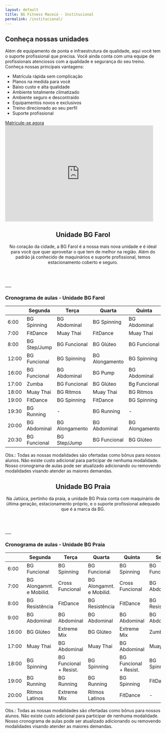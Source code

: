 ```yaml
---
layout: default
title: BG Fitness Maceió - Institucional
permalink: /institucional/
---
```

<section id="sec1" class="inst-principal" data-type="background" data-speed="5">
  <div id="chamada" >
    <div class="col-md-7">
      <h2>Conheça nossas unidades</h2>
      <p>Além de equipamento de ponta e infraestrutura de qualidade, aqui você tem o suporte profissional que precisa.
       Você ainda conta com uma equipe de profissionais atenciosos com a qualidade e segurança do seu treino.
       Conheça nossas principais vantagens:</p>
      <ul>
        <li>Matrícula rápida sem complicação</li>
        <li>Planos na medida para você</li>
        <li>Baixo custo e alta qualidade</li>
        <li>Ambiente totalmente climatizado</li>
        <li>Ambiente seguro e descontraído</li>
        <li>Equipamentos novos e exclusivos</li>
        <li>Treino direcionado ao seu perfil</li>
        <li>Suporte profissional</li>
      </ul>
      <a class="btn" href="{{ site.matricula-url }}" target="_blank">Matricule-se agora</a>
    </div>
    <div class="col-md-5">
      <iframe width="95%" height="310"
      src="https://www.youtube.com/embed/9kOiZOqdJAU?rel=0&amp;controls=0&amp;showinfo=0"
      frameborder="0" gesture="media" allow="encrypted-media" allowfullscreen></iframe>
    </div>
  </div>
</section>

<section id="" class="unidade">
  <div id="descricao-unidade" class="col-md-12">
    <header>
      <h2>Unidade BG Farol</h2>
      <p>No coração da cidade, a BG Farol é a nossa mais nova unidade e é ideal para você
        que quer aproveitar o que tem de melhor na região. Além do padrão já conhecido
        de maquinários e suporte profissional, temos estacionamento coberto e seguro.</p>
    </header>
    <div id="galeria" class="col-md-12">
      <a href="/assets/img/Farol/bg1.jpeg" data-lightbox="bgfarol">
        <img class="img-thumbnail" src="/assets/img/Farol/bg1.jpeg" alt="">
      </a>
      <a href="/assets/img/Farol/bg2.jpeg" data-lightbox="bgfarol">
        <img class="img-thumbnail" src="/assets/img/Farol/bg2.jpeg" alt="">
      </a>
      <a href="/assets/img/Farol/bg3.jpeg" data-lightbox="bgfarol">
        <img class="img-thumbnail" src="/assets/img/Farol/bg3.jpeg" alt="">
      </a>
      <a href="/assets/img/Farol/bg4.jpeg" data-lightbox="bgfarol">
        <img class="img-thumbnail" src="/assets/img/Farol/bg4.jpeg" alt="">
      </a>
      <a href="/assets/img/Farol/bg5.jpeg" data-lightbox="bgfarol">
        <img class="img-thumbnail" src="/assets/img/Farol/bg5.jpeg" alt="">
      </a>
      <a href="/assets/img/Farol/bg6.jpeg" data-lightbox="bgfarol">
        <img class="img-thumbnail" src="/assets/img/Farol/bg6.jpeg" alt="">
      </a>
    </div>
    <div id="cronograma" class="col-md-12">
      <h3 class="center">Cronograma de aulas - Unidade BG Farol</h3>
      <div class="container">
        <table class="table table-striped table-hover">
          <thead>
            <tr>
              <th></th>
              <th>Segunda</th>
              <th>Terça</th>
              <th>Quarta</th>
              <th>Quinta</th>
              <th>Sexta</th>
            </tr>
          </thead>
          <tbody>
            <tr>
              <td>6:00</td>
              <td>BG Spinning</td>
              <td>BG Abdominal</td>
              <td>BG Spinning</td>
              <td>BG Abdominal</td>
              <td>BG Spinning</td>
            </tr>
            <tr>
              <td>7:00</td>
              <td>FitDance</td>
              <td>Muay Thai</td>
              <td>FitDance</td>
              <td>Muay Thai</td>
              <td>FitDance</td>
            </tr>
            <tr>
              <td>8:00</td>
              <td>BG Step/Jump</td>
              <td>BG Funcional</td>
              <td>BG Glúteo</td>
              <td>BG Funcional</td>
              <td>BG GAP</td>
            </tr>
            <tr>
              <td>12:00</td>
              <td>BG Funcional</td>
              <td>BG Spinning</td>
              <td>BG Alongamento</td>
              <td>BG Spinning</td>
              <td>BG Funcional</td>
            </tr>
            <tr>
              <td>16:00</td>
              <td>BG Funcional</td>
              <td>BG Abdominal</td>
              <td>BG Pump</td>
              <td>BG Abdominal</td>
              <td>BG Funcional</td>
            </tr>
            <tr>
              <td>17:00</td>
              <td>Zumba</td>
              <td>BG Funcional</td>
              <td>BG Glúteo</td>
              <td>Bg Funcional</td>
              <td>BG Pump</td>
            </tr>
            <tr>
              <td>18:00</td>
              <td>Muay Thai</td>
              <td>BG Ritmos</td>
              <td>Muay Thai</td>
              <td>BG Ritmos</td>
              <td>Muay Thai</td>
            </tr>
            <tr>
              <td>19:00</td>
              <td>FitDance</td>
              <td>BG Spinning</td>
              <td>FitDance</td>
              <td>BG Spinning</td>
              <td>FitDance</td>
            </tr>
            <tr>
              <td>19:30</td>
              <td>BG Running</td>
              <td>-</td>
              <td>BG Running</td>
              <td>-</td>
              <td>-</td>
            </tr>
            <tr>
              <td>20:00</td>
              <td>BG Abdominal</td>
              <td>BG Alongamento</td>
              <td>BG Abdominal</td>
              <td>BG Alongamento</td>
              <td>BG Abdominal</td>
            </tr>
            <tr>
              <td>20:30</td>
              <td>BG Funcional</td>
              <td>BG Step/Jump</td>
              <td>BG Funcional</td>
              <td>BG Glúteo</td>
              <td>BG Funcional</td>
            </tr>
          </tbody>
        </table>
        <p>Obs.: Todas as nossas modalidades são ofertadas como bônus para nossos alunos.
          Não existe custo adicional para participar de nenhuma modalidade.
          Nosso cronograma de aulas pode ser atualizado adicionando ou removendo modalidades visando atender as maiores demandas.</p>
      </div>
    </div>
  </div>
  <div id="mapa-farol" class="col-md-12">
  </div>
</section>

<section id="" class="unidade">

  <div id="descricao-unidade" class="col-md-12">
    <header>
      <h2>Unidade BG Praia</h2>
      <p>Na Jatiúca, pertinho da praia, a unidade BG Praia conta com maquinário de última geração, estacionamento próprio, e o suporte profissional adequado que é a marca da BG.</p>
    </header>
    <div id="galeria" class="col-md-12">
      <a href="/assets/img/Praia/bg1.jpg" data-lightbox="bgpraia">
        <img class="img-thumbnail" src="/assets/img/Praia/bg1.jpg" alt="">
      </a>
      <a href="/assets/img/Praia/bg2.jpg" data-lightbox="bgpraia">
        <img class="img-thumbnail" src="/assets/img/Praia/bg2.jpg" alt="">
      </a>
      <a href="/assets/img/Praia/bg3.jpg" data-lightbox="bgpraia">
        <img class="img-thumbnail" src="/assets/img/Praia/bg3.jpg" alt="">
      </a>
      <a href="/assets/img/Praia/bg4.jpg" data-lightbox="bgpraia">
        <img class="img-thumbnail" src="/assets/img/Praia/bg4.jpg" alt="">
      </a>
      <a href="/assets/img/Praia/bg5.jpg" data-lightbox="bgpraia">
        <img class="img-thumbnail" src="/assets/img/Praia/bg5.jpg" alt="">
      </a>
      <a href="/assets/img/Praia/bg6.jpg" data-lightbox="bgpraia">
        <img class="img-thumbnail" src="/assets/img/Praia/bg6.jpg" alt="">
      </a>
    </div>
    <div id="cronograma" class="col-md-12">
      <h3 class="center">Cronograma de aulas - Unidade BG Praia</h3>
      <div class="container">
        <table class="table table-striped table-hover">
          <thead>
            <tr>
              <th></th>
              <th>Segunda</th>
              <th>Terça</th>
              <th>Quarta</th>
              <th>Quinta</th>
              <th>Sexta</th>
            </tr>
          </thead>
          <tbody>
            <tr>
              <td>6:00</td>
              <td>BG Funcional</td>
              <td>BG Spinning</td>
              <td>BG Funcional</td>
              <td>BG Spinning</td>
              <td>BG Funcional</td>
            </tr>
            <tr>
              <td>7:00</td>
              <td>BG Alongamnt. e Mobilid.</td>
              <td>Cross Funcional</td>
              <td>BG Alongamnt. e Mobilid.</td>
              <td>Cross Funcional</td>
              <td>BG Abdominal</td>
            </tr>
            <tr>
              <td>8:00</td>
              <td>BG Resistência</td>
              <td>FitDance</td>
              <td>BG Resistência</td>
              <td>FitDance</td>
              <td>BG Resistência</td>
            </tr>
            <tr>
              <td>9:00</td>
              <td>BG Abdominal</td>
              <td>BG Abdominal</td>
              <td>BG Abdominal</td>
              <td>BG Abdominal</td>
              <td>BG Abdominal</td>
            </tr>
            <tr>
              <td>16:00</td>
              <td>BG Glúteo</td>
              <td>Extreme Mix</td>
              <td>BG Glúteo</td>
              <td>Extreme Mix</td>
              <td>Zumba</td>
            </tr>
            <tr>
              <td>17:00</td>
              <td>Muay Thai</td>
              <td>BG Abdominal</td>
              <td>Muay Thai</td>
              <td>BG Abdominal</td>
              <td>Muay Thai</td>
            </tr>
            <tr>
              <td>18:00</td>
              <td>BG Spinning</td>
              <td>BG Funcional + Resist.</td>
              <td>BG Spinning</td>
              <td>BG Funcional + Resist.</td>
              <td>BG Spinning</td>
            </tr>
            <tr>
              <td>19:00</td>
              <td>BG Running</td>
              <td>BG Running</td>
              <td>BG Running</td>
              <td>BG Spinning</td>
              <td>FitDance</td>
            </tr>
            <!-- <tr>
              <td>19:00</td>
              <td>-</td>
              <td>-</td>
              <td>-</td>
              <td>FitDance</td>
              <td>FitDance</td>
            </tr> -->
            <tr>
              <td>20:00</td>
              <td>Ritmos Latinos</td>
              <td>Extreme Mix</td>
              <td>Ritmos Latinos</td>
              <td>FitDance</td>
              <td>-</td>
            </tr>
          </tbody>
        </table>
        <p>Obs.: Todas as nossas modalidades são ofertadas como bônus para nossos alunos.
          Não existe custo adicional para participar de nenhuma modalidade.
          Nosso cronograma de aulas pode ser atualizado adicionando ou removendo modalidades visando atender as maiores demandas.</p>
      </div>
    </div>
  </div>
  <div id="mapa-praia" class="col-md-12">
  </div>
</section>


<script>
  function myMap() {
    var mapCanvasFarol = document.getElementById("mapa-farol");
    var mapCanvasPraia = document.getElementById("mapa-praia");

    var myCenter = new google.maps.LatLng(-9.621318, -35.738650);

    var posicaoBgFarol = new google.maps.LatLng(-9.621318, -35.738650);
    var posicaoBgPraia = new google.maps.LatLng(-9.6481603,-35.7028945);


    var mapOptionsFarol = {
      center: myCenter,
      zoom: 16,
      disableDefaultUI: false,
      scrollwheel: false,
      styles: [{"stylers":[{"hue":"#0357ab"},{"saturation":250}]},
      {"featureType":"road","elementType":"geometry","stylers":[{"lightness":50},
      {"visibility":"simplified"}]},{"featureType":"road","elementType":"labels",
      "stylers":[{"visibility":"off"}]}]
    };

    var mapOptionsPraia = {
      center: posicaoBgPraia,
      zoom: 16,
      disableDefaultUI: false,
      scrollwheel: false,
      styles: [{"stylers":[{"hue":"#0357ab"},{"saturation":250}]},
      {"featureType":"road","elementType":"geometry","stylers":[{"lightness":50},
      {"visibility":"simplified"}]},{"featureType":"road","elementType":"labels",
      "stylers":[{"visibility":"off"}]}]
    };

    var mapFarol = new google.maps.Map(mapCanvasFarol,mapOptionsFarol);
    var mapPraia = new google.maps.Map(mapCanvasPraia,mapOptionsPraia);

    var markerFarol = new google.maps.Marker({
    position: posicaoBgFarol,
    icon: "/assets/img/pointer.png"
    });
    markerFarol.setMap(mapFarol);

    var markerPraia = new google.maps.Marker({
    position: posicaoBgPraia,
    icon: "/assets/img/pointer.png"
    });
    markerPraia.setMap(mapPraia);
  }
</script>

<script src="https://maps.googleapis.com/maps/api/js?callback=myMap&key=AIzaSyBCzwa-1utZ-8mBL_Zae-2wzHQlRlMJmkA"></script>

<script>
  function parallax() {
    var $slider = document.getElementById('sec1');
    var yPos = window.pageYOffset / $slider.dataset.speed;
    yPos = -yPos;
    var coords = '0% '+ yPos + 'px';
    $slider.style.backgroundPosition = coords;
  }
    
    window.addEventListener('scroll', function(){
        parallax();	
    });
</script>